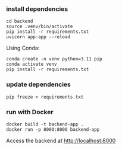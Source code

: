 ### install dependencies
```
cd backend
source .venv/bin/activate
pip install -r requirements.txt
uvicorn app:app --reload
```

Using Conda:
```
conda create -n venv python=3.11 pip
conda activate venv
pip install -r requirements.txt
```

### update dependencies
```
pip freeze > requirements.txt
```

### run with Docker
```
docker build -t backend-app .
docker run -p 8000:8000 backend-app
```
Access the backend at [http://localhost:8000](http://localhost:8000)



